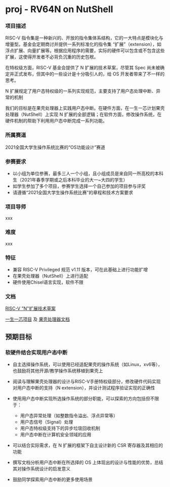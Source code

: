 # proj - RV64N on NutShell



### 项目描述

RISC-V 指令集是一种新兴的、开放的指令集体系结构，它的一大特点是模块化与增量型。基金会定期商讨并提供一系列标准化的指令集 “扩展”（extension），如浮点扩展、向量扩展等。根据应用程序的需要，实际的硬件可以包含或不包含这些扩展，这使得开发者不必背负沉重的历史包袱。

在特权级方面，RISC-V 基金会提供了 N 扩展的技术草案，尽管其 Spec 尚未被确定并正式发布，但其中的一些设计是十分吸引人的，给 OS 开发者带来了不一样的思考。

N 扩展规定了用户态特权级的一系列实现规范，主要支持了用户态处理中断、异常的机制

我们的目标是在果壳处理器上实践用户态中断。在硬件方面，在一生一芯计划果壳处理器（NutShell）上实现 N 扩展的全部逻辑；在软件方面，修改操作系统，在硬件机制的帮助下利用用户态中断完成一系列功能。



### 所属赛道

2021全国大学生操作系统比赛的“OS功能设计”赛道



### 参赛要求

- 以小组为单位参赛，最多三人一个小组，且小组成员是来自同一所高校的本科生（2021年春季学期或之后本科毕业的大一~大四的学生）
- 如学生参加了多个项目，参赛学生选择一个自己参加的项目参与评奖
- 请遵循“2021全国大学生操作系统比赛”的章程和技术方案要求



### 项目导师

xxx



### 难度

xxx



### 特征

- 兼容 RISC-V Privileged 规范 v1.11 版本，可在此基础上进行功能扩增
- 在果壳处理器（NutShell）上进行适配
- 硬件使用Chisel语言实现，软件不限



### 文档

[RISC-V "N"扩展技术草案](http://www.five-embeddev.com/riscv-isa-manual/latest/n.html)

[一生一芯项目](https://github.com/OSCPU) 及 [果壳处理器文档](https://oscpu.github.io/NutShell-doc/)



## 预期目标



### 软硬件结合实现用户态中断

* 自主选择操作系统，可以使用已经适配果壳的操作系统（如Linux，xv6等），也鼓励将其他开源/教学操作系统移植到果壳上
* 阅读与理解果壳处理器的设计与RISC-V手册特权级部分，修改硬件代码实现对用户态中断的支持（N extension），并设计测试程序验证实现的正确性

* 使用用户态中断实现所选操作系统的部分职能，可以探索的方向包括但不限于：
  * 用户态异常处理（如整数指令溢出、浮点异常等）
  * 用户态信号（Signal）处理
  * 用户态特权级支持下的异步垃圾回收机制
  * 用户态中断在计算机安全领域的应用

* 可以结合实际需求，在 N 扩展的框架下自主设计新的 CSR 寄存器及其相应的功能
* 撰写文档分析用户态中断在所选择的 OS 上体现出的设计与性能的优势，总结其对操作系统设计的启发意义
* 鼓励同学探索用户态中断的更多使用场景

